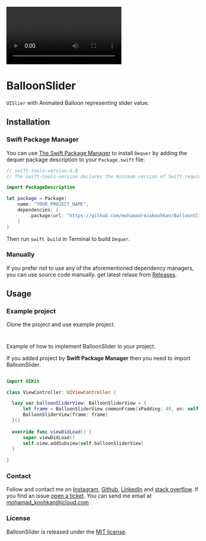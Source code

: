 
![BalloonSlider](https://github.com/mohamadrezakoohkan/BalloonSlider/blob/master/screenCapture.m4v)

# BalloonSlider
`UISlier` with Animated Balloon representing slider value.

## Installation

### Swift Package Manager

You can use [The Swift Package Manager](https://swift.org/package-manager) to install `Dequer` by adding the dequer package description to your `Package.swift` file:

```swift
// swift-tools-version:4.0
// The swift-tools-version declares the minimum version of Swift required to build this package.

import PackageDescription

let package = Package(
    name: "YOUR_PROJECT_NAME",
    dependencies: [
        .package(url: "https://github.com/mohamadrezakoohkan/BalloonSlider.git", from: "1.0.0"),
    ]
)
```
Then run `swift build` in Terminal to build `Dequer`.

### Manually

If you prefer not to use any of the aforementioned dependency managers, you can use source code manually. get latest relase from [Releases](https://github.com/mohamadrezakoohkan/BalloonSlider/releases).



## Usage

### Example project

Clone the project and use example project.

#

Example of how to implement BalloonSlider in your project.

If you added project by **Swift Package Manager** then you need to import BalloonSlider.

```swift

import UIKit

class ViewController: UIViewController {

  lazy var balloonSliderView: BalloonSliderView = {
      let frame = BalloonSliderView.commonFrame(xPadding: 40, on: self.view))
      BalloonSliderView(frame: frame)
  }()
  
  override func viewDidLoad() {
      super.viewDidLoad()
      self.view.addSubview(self.balloonSliderView)
  }
  
}
```

### Contact

Follow and contact me on [Instagram](https://www.instagram.com/mohamadreza.codes/),  [Github](https://github.com/mohamadrezakoohkan), [LinkedIn](https://www.linkedin.com/in/mohammad-reza-koohkan-558306160/) and [stack overflow](https://stackoverflow.com/users/9706268/mohamad-reza-koohkan?tab=profile). If you find an issue [open a ticket](https://github.com/mohamadrezakoohkan/Dequerissues/new). You can send me email at mohamad_koohkan@icloud.com .

### License
BalloonSlider is released under the [MIT license](https://github.com/mohamadrezakoohkan/BalloonSlider/blob/master/LICENSE.md).
